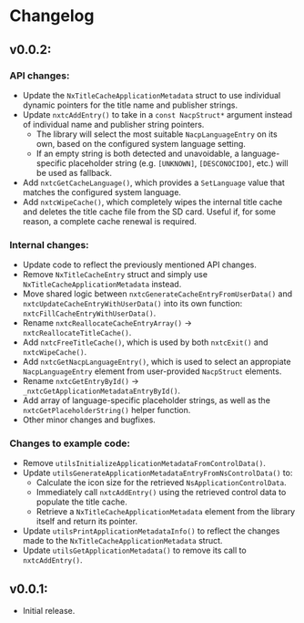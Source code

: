 # Changelog

v0.0.2:
--------------

### API changes:

* Update the `NxTitleCacheApplicationMetadata` struct to use individual dynamic pointers for the title name and publisher strings.
* Update `nxtcAddEntry()` to take in a `const NacpStruct*` argument instead of individual name and publisher string pointers.
    * The library will select the most suitable `NacpLanguageEntry` on its own, based on the configured system language setting.
    * If an empty string is both detected and unavoidable, a language-specific placeholder string (e.g. `[UNKNOWN]`, `[DESCONOCIDO]`, etc.) will be used as fallback.
* Add `nxtcGetCacheLanguage()`, which provides a `SetLanguage` value that matches the configured system language.
* Add `nxtcWipeCache()`, which completely wipes the internal title cache and deletes the title cache file from the SD card. Useful if, for some reason, a complete cache renewal is required.

### Internal changes:

* Update code to reflect the previously mentioned API changes.
* Remove `NxTitleCacheEntry` struct and simply use `NxTitleCacheApplicationMetadata` instead.
* Move shared logic between `nxtcGenerateCacheEntryFromUserData()` and `nxtcUpdateCacheEntryWithUserData()` into its own function: `nxtcFillCacheEntryWithUserData()`.
* Rename `nxtcReallocateCacheEntryArray()` -> `nxtcReallocateTitleCache()`.
* Add `nxtcFreeTitleCache()`, which is used by both `nxtcExit()` and `nxtcWipeCache()`.
* Add `nxtcGetNacpLanguageEntry()`, which is used to select an appropiate `NacpLanguageEntry` element from user-provided `NacpStruct` elements.
* Rename `nxtcGetEntryById()` -> `_nxtcGetApplicationMetadataEntryById()`.
* Add array of language-specific placeholder strings, as well as the `nxtcGetPlaceholderString()` helper function.
* Other minor changes and bugfixes.

### Changes to example code:

* Remove `utilsInitializeApplicationMetadataFromControlData()`.
* Update `utilsGenerateApplicationMetadataEntryFromNsControlData()` to:
    * Calculate the icon size for the retrieved `NsApplicationControlData`.
    * Immediately call `nxtcAddEntry()` using the retrieved control data to populate the title cache.
    * Retrieve a `NxTitleCacheApplicationMetadata` element from the library itself and return its pointer.
* Update `utilsPrintApplicationMetadataInfo()` to reflect the changes made to the `NxTitleCacheApplicationMetadata` struct.
* Update `utilsGetApplicationMetadata()` to remove its call to `nxtcAddEntry()`.

v0.0.1:
--------------

* Initial release.
